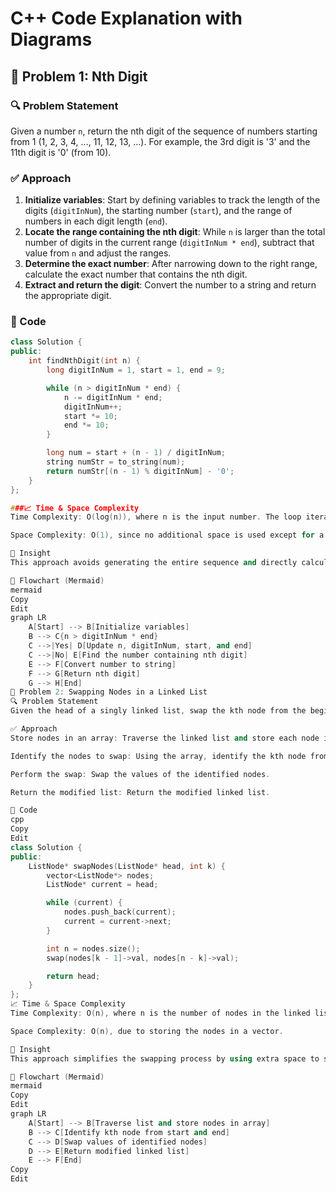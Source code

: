 # C++ Code Explanation with Diagrams

## 🚀 Problem 1: Nth Digit
### 🔍 Problem Statement
Given a number `n`, return the nth digit of the sequence of numbers starting from 1 (1, 2, 3, 4, ..., 11, 12, 13, ...). For example, the 3rd digit is '3' and the 11th digit is '0' (from 10).

### ✅ Approach
1. **Initialize variables**: Start by defining variables to track the length of the digits (`digitInNum`), the starting number (`start`), and the range of numbers in each digit length (`end`).
2. **Locate the range containing the nth digit**: While `n` is larger than the total number of digits in the current range (`digitInNum * end`), subtract that value from `n` and adjust the ranges.
3. **Determine the exact number**: After narrowing down to the right range, calculate the exact number that contains the nth digit.
4. **Extract and return the digit**: Convert the number to a string and return the appropriate digit.

### 🧾 Code
```cpp
class Solution {
public:
    int findNthDigit(int n) {
        long digitInNum = 1, start = 1, end = 9;

        while (n > digitInNum * end) {
            n -= digitInNum * end;
            digitInNum++;
            start *= 10;
            end *= 10;
        }

        long num = start + (n - 1) / digitInNum;
        string numStr = to_string(num);
        return numStr[(n - 1) % digitInNum] - '0';
    }
};

###📈 Time & Space Complexity
Time Complexity: O(log(n)), where n is the input number. The loop iterates to determine the range and number containing the nth digit, with the number of iterations growing logarithmically.

Space Complexity: O(1), since no additional space is used except for a few variables.

🧠 Insight
This approach avoids generating the entire sequence and directly calculates the nth digit using number properties. It efficiently reduces the search space by increasing the digit length in powers of 10.

🔁 Flowchart (Mermaid)
mermaid
Copy
Edit
graph LR
    A[Start] --> B[Initialize variables]
    B --> C{n > digitInNum * end}
    C -->|Yes| D[Update n, digitInNum, start, and end]
    C -->|No| E[Find the number containing nth digit]
    E --> F[Convert number to string]
    F --> G[Return nth digit]
    G --> H[End]
🚀 Problem 2: Swapping Nodes in a Linked List
🔍 Problem Statement
Given the head of a singly linked list, swap the kth node from the beginning and the kth node from the end of the list. Return the modified list.

✅ Approach
Store nodes in an array: Traverse the linked list and store each node in an array.

Identify the nodes to swap: Using the array, identify the kth node from the beginning and end.

Perform the swap: Swap the values of the identified nodes.

Return the modified list: Return the modified linked list.

🧾 Code
cpp
Copy
Edit
class Solution {
public:
    ListNode* swapNodes(ListNode* head, int k) {
        vector<ListNode*> nodes;
        ListNode* current = head;

        while (current) {
            nodes.push_back(current);
            current = current->next;
        }

        int n = nodes.size();
        swap(nodes[k - 1]->val, nodes[n - k]->val);

        return head;
    }
};
📈 Time & Space Complexity
Time Complexity: O(n), where n is the number of nodes in the linked list. We traverse the entire list to store the nodes in an array and perform the swap.

Space Complexity: O(n), due to storing the nodes in a vector.

🧠 Insight
This approach simplifies the swapping process by using extra space to store the nodes, making it easier to access the nodes to be swapped.

🔁 Flowchart (Mermaid)
mermaid
Copy
Edit
graph LR
    A[Start] --> B[Traverse list and store nodes in array]
    B --> C[Identify kth node from start and end]
    C --> D[Swap values of identified nodes]
    D --> E[Return modified linked list]
    E --> F[End]
Copy
Edit







